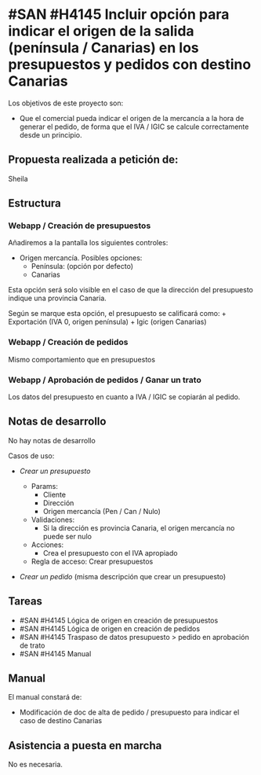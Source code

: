 # #SAN #H4145 Incluir opción para indicar el origen de la salida (península / Canarias) en los presupuestos y pedidos con destino Canarias

Los objetivos de este proyecto son:
+ Que el comercial pueda indicar el origen de la mercancía a la hora de generar el pedido, de forma que el IVA / IGIC se calcule correctamente desde un principio.

## Propuesta realizada a petición de:
Sheila

## Estructura

### Webapp / Creación de presupuestos
Añadiremos a la pantalla los siguientes controles:
+ Origen mercancía. Posibles opciones:
    + Península: (opción por defecto)
    + Canarias

Esta opción será solo visible en el caso de que la dirección del presupuesto indique una provincia Canaria.

Según se marque esta opción, el presupuesto se calificará como:
    + Exportación (IVA 0, origen península)
    + Igic (origen Canarias)

### Webapp / Creación de pedidos
Mismo comportamiento que en presupuestos

### Webapp / Aprobación de pedidos / Ganar un trato
Los datos del presupuesto en cuanto a IVA / IGIC se copiarán al pedido.

## Notas de desarrollo
No hay notas de desarrollo

Casos de uso:
* _Crear un presupuesto_
    * Params:
        * Cliente
        * Dirección
        * Origen mercancía (Pen / Can / Nulo)
    * Validaciones:
        * Si la dirección es provincia Canaria, el origen mercancía no puede ser nulo
    * Acciones:
        * Crea el presupuesto con el IVA apropiado
    * Regla de acceso: Crear presupuestos

* _Crear un pedido_
    (misma descripción que crear un presupuesto)


## Tareas
* #SAN #H4145 Lógica de origen en creación de presupuestos
* #SAN #H4145 Lógica de origen en creación de pedidos
* #SAN #H4145 Traspaso de datos presupuesto > pedido en aprobación de trato
* #SAN #H4145 Manual


## Manual
El manual constará de:
+ Modificación de doc de alta de pedido / presupuesto para indicar el caso de destino Canarias

## Asistencia a puesta en marcha
No es necesaria.
